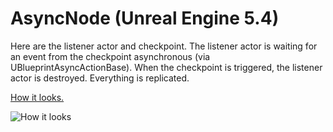 # AsyncNode (Unreal Engine 5.4)

Here are the listener actor and checkpoint. The listener actor is waiting for an event from the checkpoint asynchronous (via UBlueprintAsyncActionBase). When the checkpoint is triggered, the listener actor is destroyed. Everything is replicated.

[How it looks.](https://youtu.be/BfSuPMV5oZI?si=1DFVXuMLUAJ6wqiW)

![How it looks](https://github.com/artdevar/AsyncNode/assets/37876731/17ebf877-5c93-454e-bb0e-83cad54b9f64)
